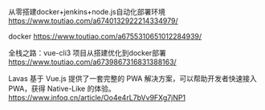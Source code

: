 从零搭建docker+jenkins+node.js自动化部署环境
https://www.toutiao.com/a6740132922214334979/

docker
https://www.toutiao.com/a6755310651012284939/

全栈之路：vue-cli3 项目从搭建优化到docker部署
https://www.toutiao.com/a6739867316831388163/


Lavas 基于 Vue.js 提供了一套完整的 PWA 解决方案，可以帮助开发者快速接入 PWA，获得 Native-Like 的体验。
https://www.infoq.cn/article/Oo4e4rL7bVv9FXg7jNP1
